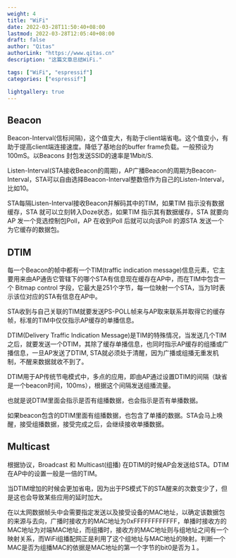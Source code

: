 ```yaml
---
weight: 4
title: "WiFi"
date: 2022-03-28T11:50:40+08:00
lastmod: 2022-03-28T12:05:40+08:00
draft: false
author: "Qitas"
authorLink: "https://www.qitas.cn"
description: "这篇文章总结WiFi."

tags: ["WiFi", "espressif"]
categories: ["espressif"]

lightgallery: true
---
```



## Beacon

Beacon-Interval(信标间隔)，这个值变大，有助于client端省电。这个值变小，有助于提高client端连接速度。降低了基地台的buffer frame负载。一般预设为100mS。以Beacons 封包发送SSID的速率是1Mbit/S.

Listen-Interval(STA接收Beacon的周期)，AP广播Beacon的周期为Beacon-Interval，STA可以自由选择Beacon-Interval整数倍作为自己的Listen-Interval，比如10。

STA每隔Listen-Interval接收Beacon并解码其中的TIM，如果TIM 指示没有数据缓存，STA 就可以立刻转入Doze状态，如果TIM 指示其有数据缓存，STA 就要向AP 发一个竞选控制包Poll，AP 在收到Poll 后就可以向该Poll 的源STA 发送一个为它缓存的数据包。

## DTIM

每一个Beacon的帧中都有一个TIM(traffic indication message)信息元素，它主要用来由AP通告它管辖下的哪个STA有信息现在缓存在AP中，而在TIM中包含一个 Bitmap control 字段，它最大是251个字节，每一位映射一个STA，当为1时表示该位对应的STA有信息在AP中。

STA收到与自己关联的TIM就要发送PS-POLL帧来与AP取来联系并取得它的缓存帧，标准的TIM中仅仅指示AP缓存的单播信息。

DTIM(Delivery Traffic Indication Message)是TIM的特殊情况，当发送几个TIM之后，就要发送一个DTIM，其除了缓存单播信息，也同时指示AP缓存的组播或广播信息，一旦AP发送了DTIM, STA就必须处于清醒，因为广播或组播无重发机制，不醒来数据就收不到了。

DTIM用于AP传统节电模式中，多点的应用，即由AP通过设置DTIM的间隔（缺省是一个beacon时间，100ms），根据这个间隔发送组播流量。

也就是说DTIM里面会指示是否有组播数据，也会指示是否有单播数据。

如果beacon包含的DTIM里面有组播数据，也包含了单播的数据。STA会马上唤醒，接受组播数据，接受完成之后，会继续接收单播数据。


## Multicast

根据协议，Broadcast 和 Multicast(组播) 在DTIM的时候AP会发送给STA。DTIM在AP中的设置一般是一倍的TIM。

当DTIM增加的时候会更加省电，因为出于PS模式下的STA醒来的次数变少了，但是这也会导致某些应用的延时加大。

在以太网数据帧头中会需要指定发送以及接受设备的MAC地址，以确定该数据包的来源与去向，广播时接收方的MAC地址为0xFFFFFFFFFFFF，单播时接收方的MAC地址为对端MAC地址，而组播时，接收方的MAC地址则与组地址之间有一个映射关系，而WiFi组播配网正是利用了这个组地址与MAC地址的映射。判断一个MAC是否为组播MAC的依据是MAC地址的第一个字节的bit0是否为１。
